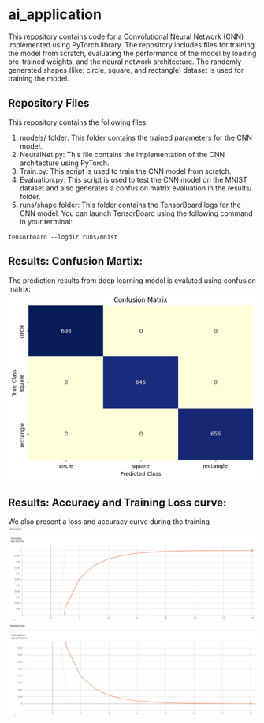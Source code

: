# ai_application
This repository contains code for a Convolutional Neural Network (CNN) implemented using PyTorch library. The repository includes files for training the model from scratch, evaluating the performance of the model by loading pre-trained weights, and the neural network architecture. The randomly generated shapes (like: circle, square, and rectangle) dataset is used for training the model.

## Repository Files

This repository contains the following files:

1)  models/ folder: This folder contains the trained parameters for the CNN model.
2)  NeuralNet.py: This file contains the implementation of the CNN architecture using PyTorch.
3)  Train.py: This script is used to train the CNN model from scratch.
4)  Evaluation.py: This script is used to test the CNN model on the MNIST dataset and also generates a confusion matrix evaluation in the results/ folder.
5)  runs/shape folder: This folder contains the TensorBoard logs for the CNN model. You can launch TensorBoard using the following command in your terminal:
```
tensorboard --logdir runs/mnist
```
## Results: Confusion Martix:
The prediction results from deep learning model is evaluted using confusion matrix:
![confusion matrix evaluation](./results/cm_matrix.jpg)

## Results: Accuracy and Training Loss curve:
We also present a loss and accuracy curve during the training
![Accuracy Curve](./results/Accuracy.jpg)
![Loss Curve](./results/Loss.jpg)





